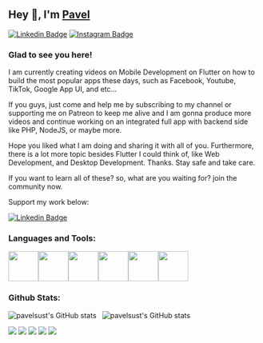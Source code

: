 ## Hey 👋, I'm [Pavel](https://github.com/pavelsust)

[![Linkedin Badge](https://img.shields.io/badge/-LinkedIn-0e76a8?style=flat-square&logo=Linkedin&logoColor=white)](https://www.linkedin.com/in/sopheamen-van-949639119/)
[![Instagram Badge](https://img.shields.io/badge/-Instagram-e4405f?style=flat-square&logo=Instagram&logoColor=white)](https://www.instagram.com/vansopheamen/)

### Glad to see you here! &nbsp;

I am currently creating videos on Mobile Development on Flutter on how to build the most popular apps these days, such as Facebook, Youtube, TikTok, Google App UI, and etc...

If you guys, just come and help me by subscribing to my channel or supporting me on Patreon to keep me alive and I am gonna produce more videos and continue working on an integrated full app with backend side like PHP, NodeJS, or maybe more. 

Hope you liked what I am doing and sharing it with all of you. Furthermore, there is a lot more topic besides Flutter I could think of, like Web Development, and Desktop Development. Thanks. Stay safe and take care. 

If you want to learn all of these? so, what are you waiting for? join the community now. 

Support my work below: 


[![Linkedin Badge](https://user-images.githubusercontent.com/16510597/198882593-f4f8eda6-3c5a-4145-a8f0-8b111210be5d.png)](https://www.patreon.com/bePatron?u=10530018)

### Languages and Tools:

<p>
  <img src="https://media3.giphy.com/media/ln7z2eWriiQAllfVcn/200w.webp" width="60"><img src="https://i.giphy.com/media/LMt9638dO8dftAjtco/200.webp" width="60"><img src="https://i.giphy.com/media/eNAsjO55tPbgaor7ma/200w.webp" width="60"><img src="https://i.giphy.com/media/VgGthkhUvGgOit7Y9i/200.webp" width="60"><img src="https://i.giphy.com/media/KzJkzjggfGN5Py6nkT/200.webp" width="60"><img src="https://i.giphy.com/media/IdyAQJVN2kVPNUrojM/200.webp" width="60">
 </p>

 
 ### Github Stats:
![pavelsust's GitHub stats](https://github-readme-stats.vercel.app/api?username=pavelsust&theme=dark&show_icons=true)&nbsp;&nbsp;
![pavelsust's GitHub stats](https://github-readme-stats.vercel.app/api/top-langs/?username=pavelsust&exclude_repo=KNN-Image-Classification&show_icons=true&hide_border=true&layout=compact&langs_count=8)
 
 
 
[![](./profile-summary-card-output/default/0-profile-details.svg)](https://github.com/pavelsust/github-profile-summary-cards)
[![](./profile-summary-card-output/default/3-stats.svg)](https://github.com/pavelsust/github-profile-summary-cards) [![](./profile-summary-card-output/default/4-productive-time.svg)](https://github.com/pavelsust/github-profile-summary-cards)
[![](./profile-summary-card-output/default/1-repos-per-language.svg)](https://github.com/pavelsust/github-profile-summary-cards) [![](./profile-summary-card-output/default/2-most-commit-language.svg)](https://github.com/pavelsust/github-profile-summary-cards)


  


